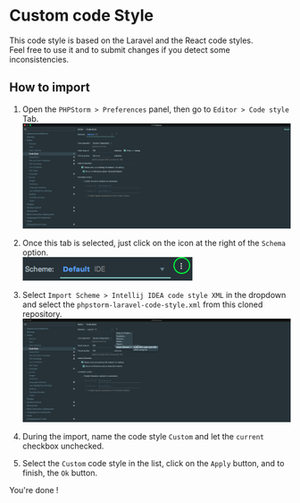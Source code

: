 # Custom code Style
This code style is based on the Laravel and the React code styles.  
Feel free to use it and to submit changes if you detect some inconsistencies.

## How to import
1. Open the `PHPStorm > Preferences` panel, then go to `Editor > Code style` Tab.  
![PHPStorm preferences panel](img/phpstorm-code-style-import.png)

2. Once this tab is selected, just click on the icon at the right of the `Schema` option.  
![PHPStorm preferences panel](img/phpstorm-import-button.png)

3. Select `Import Scheme > Intellij IDEA code style XML` in the dropdown and select the `phpstorm-laravel-code-style.xml` from this cloned repository.  
![PHPStorm preferences panel](img/phpstorm-import-dropdown.png)

4. During the import, name the code style `Custom` and let the `current` checkbox unchecked.
  
5. Select the `Custom` code style in the list, click on the `Apply` button, and to finish, the `Ok` button.

You're done !
